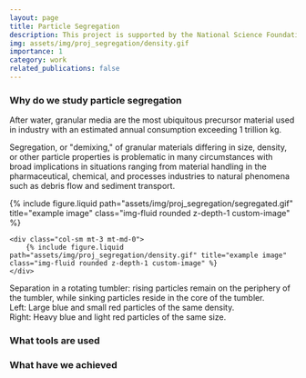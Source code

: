 ```yaml
---
layout: page
title: Particle Segregation
description: This project is supported by the National Science Foundation under Grant No. CBET-1929265.
img: assets/img/proj_segregation/density.gif
importance: 1
category: work
related_publications: false
---
```


### Why do we study particle segregation

After water, granular media are the most ubiquitous precursor material used in industry with an estimated annual consumption exceeding 1 trillion kg.

Segregation, or "demixing," of granular materials differing in size, density, or other particle properties is problematic in many circumstances
with broad implications in situations ranging from material handling in the pharmaceutical, chemical, and processes industries to natural
phenomena such as debris flow and sediment transport.

<style>
    .custom-image {
        display: flex;
        justify-content: right;
        align-items: center;
        max-width: 80%;
    }
</style>

<div class="row">
    <div class="col-sm mt-6 mt-md-0">
        {% include figure.liquid path="assets/img/proj_segregation/segregated.gif" title="example image" class="img-fluid rounded z-depth-1 custom-image" %}
    </div>

    <div class="col-sm mt-3 mt-md-0">
        {% include figure.liquid path="assets/img/proj_segregation/density.gif" title="example image" class="img-fluid rounded z-depth-1 custom-image" %}
    </div>
</div>
<div class="caption">
    Separation in a rotating tumbler: rising particles remain on the periphery of the tumbler, while sinking particles reside in the core of the tumbler.<br>
    Left: Large blue and small red particles of the same density.<br>
    Right: Heavy blue and light red particles of the same size.
</div>


### What tools are used


### What have we achieved